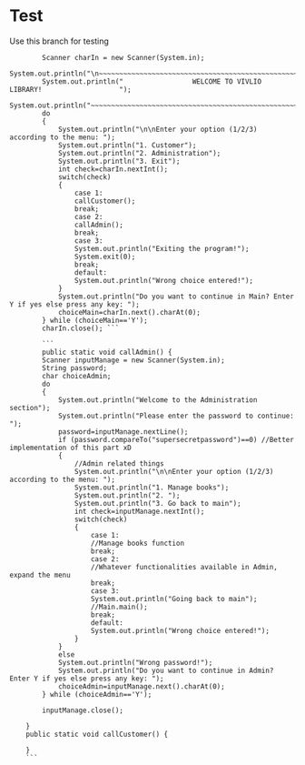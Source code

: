 # Test

Use this branch for testing

``` char choiceMain;
        Scanner charIn = new Scanner(System.in);
        System.out.println("\n~~~~~~~~~~~~~~~~~~~~~~~~~~~~~~~~~~~~~~~~~~~~~~~~~~~~~~~~~~~~");
        System.out.println("                 WELCOME TO VIVLIO LIBRARY!                   ");
        System.out.println("~~~~~~~~~~~~~~~~~~~~~~~~~~~~~~~~~~~~~~~~~~~~~~~~~~~~~~~~~~~~");
        do
        {
            System.out.println("\n\nEnter your option (1/2/3) according to the menu: ");
            System.out.println("1. Customer");
            System.out.println("2. Administration");
            System.out.println("3. Exit");
            int check=charIn.nextInt();
            switch(check)
            {
                case 1:
                callCustomer();
                break;
                case 2:
                callAdmin();
                break;
                case 3:
                System.out.println("Exiting the program!");
                System.exit(0);
                break;
                default:
                System.out.println("Wrong choice entered!");
            }
            System.out.println("Do you want to continue in Main? Enter Y if yes else press any key: ");
            choiceMain=charIn.next().charAt(0);
        } while (choiceMain=='Y');
        charIn.close(); ```

        ```
        public static void callAdmin() {
        Scanner inputManage = new Scanner(System.in);
        String password;
        char choiceAdmin;
        do
        {
            System.out.println("Welcome to the Administration section");
            System.out.println("Please enter the password to continue: ");
            password=inputManage.nextLine();
            if (password.compareTo("supersecretpassword")==0) //Better implementation of this part xD
            {
                //Admin related things
                System.out.println("\n\nEnter your option (1/2/3) according to the menu: ");
                System.out.println("1. Manage books");
                System.out.println("2. ");
                System.out.println("3. Go back to main");
                int check=inputManage.nextInt();
                switch(check)
                {
                    case 1:
                    //Manage books function
                    break;
                    case 2:
                    //Whatever functionalities available in Admin, expand the menu
                    break;
                    case 3:
                    System.out.println("Going back to main");
                    //Main.main();
                    break;
                    default:
                    System.out.println("Wrong choice entered!");
                }
            }
            else
            System.out.println("Wrong password!");
            System.out.println("Do you want to continue in Admin? Enter Y if yes else press any key: ");
            choiceAdmin=inputManage.next().charAt(0);
        } while (choiceAdmin=='Y');
        
        inputManage.close();

    }
    public static void callCustomer() {

    }
    ```

